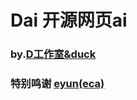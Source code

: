 # Dai 开源网页ai
### by.[D工作室&duck]
### 特别鸣谢 [eyun(eca)]


[eyun(eca)]:https://eyun.xyz
[D工作室&duck]:https://www.dduck.fun
